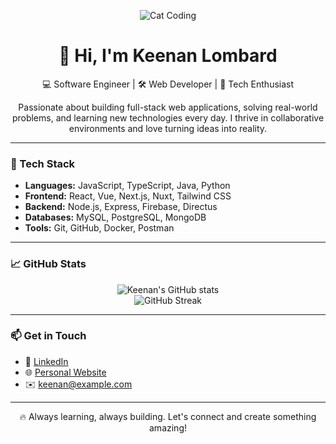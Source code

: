 
<p align="center">
  <img src="https://media3.giphy.com/media/v1.Y2lkPTc5MGI3NjExY2lycHptZDZqY3Vwd2Qza285d3V0eDIyN2p0emMxdnZ6a21ic3ZydSZlcD12MV9pbnRlcm5hbF9naWZfYnlfaWQmY3Q9Zw/JIX9t2j0ZTN9S/giphy.gif" alt="Cat Coding">
</p>

<div align="center">

# 👋 Hi, I'm Keenan Lombard

💻 Software Engineer | 🛠️ Web Developer | 🚀 Tech Enthusiast

Passionate about building full-stack web applications, solving real-world problems, and learning new technologies every day. I thrive in collaborative environments and love turning ideas into reality.

</div>

---

### 🧰 Tech Stack

- **Languages:** JavaScript, TypeScript, Java, Python
- **Frontend:** React, Vue, Next.js, Nuxt, Tailwind CSS
- **Backend:** Node.js, Express, Firebase, Directus
- **Databases:** MySQL, PostgreSQL, MongoDB
- **Tools:** Git, GitHub, Docker, Postman

---

### 📈 GitHub Stats

<p align="center">
  <img src="https://github-readme-stats.vercel.app/api?username=keenanlombard&show_icons=true&theme=radical" alt="Keenan's GitHub stats" />
  <br/>
  <img src="https://github-readme-streak-stats.herokuapp.com/?user=keenanlombard&theme=radical" alt="GitHub Streak" />
</p>

---

### 📫 Get in Touch

- 🔗 [LinkedIn](https://www.linkedin.com/in/keenan-lombard/)
- 🌐 [Personal Website](https://yourwebsite.com) <!-- Optional -->
- ✉️ keenan@example.com <!-- Replace with your actual email if you want -->

---

<div align="center">

🔥 Always learning, always building. Let's connect and create something amazing!

</div>
